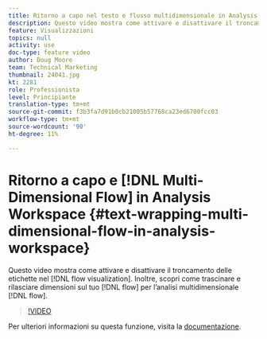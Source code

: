 ```yaml
---
title: Ritorno a capo nel testo e flusso multidimensionale in Analysis Workspace
description: Questo video mostra come attivare e disattivare il troncamento delle etichette nella visualizzazione di flusso. Inoltre, scopri come trascinare e rilasciare dimensioni sul tuo flusso per un’analisi di flusso multidimensionale.
feature: Visualizzazioni
topics: null
activity: use
doc-type: feature video
author: Doug Moore
team: Technical Marketing
thumbnail: 24041.jpg
kt: 2281
role: Professionista
level: Principiante
translation-type: tm+mt
source-git-commit: f3b3fa7d91b0cb21005b57768ca23ed6700fcc03
workflow-type: tm+mt
source-wordcount: '90'
ht-degree: 11%

---
```



# Ritorno a capo e [!DNL Multi-Dimensional Flow] in Analysis Workspace {#text-wrapping-multi-dimensional-flow-in-analysis-workspace}

Questo video mostra come attivare e disattivare il troncamento delle etichette nel [!DNL flow visualization]. Inoltre, scopri come trascinare e rilasciare dimensioni sul tuo [!DNL flow] per l’analisi multidimensionale [!DNL flow].

>[!VIDEO](https://video.tv.adobe.com/v/24041/?quality=12)

Per ulteriori informazioni su questa funzione, visita la [documentazione](https://marketing.adobe.com/resources/help/it_IT/analytics/analysis-workspace/flow.html).
